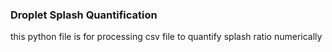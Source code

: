 ### Droplet Splash Quantification

this python file is for processing csv file to quantify splash ratio numerically

